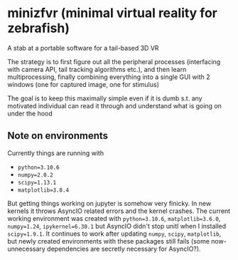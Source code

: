 # minizfvr (minimal virtual reality for zebrafish)
A stab at a portable software for a tail-based 3D VR

The strategy is to first figure out all the peripheral processes (interfacing with camera API, tail tracking algorithms etc.), and then learn multiprocessing, finally combining everything into a single GUI with 2 windows (one for captured image, one for stimulus)

The goal is to keep this maximally simple even if it is dumb s.t. any motivated individual can read it through and understand what is going on under the hood 


## Note on environments
Currently things are running with
- `python=3.10.6`
- `numpy=2.0.2`
- `scipy=1.13.1`
- `matplotlib=3.8.4`

But getting things working on jupyter is somehow very finicky. In new kernels it throws AsyncIO related errors and the kernel crashes.
The current working environment was created with `python=3.10.6`, `matplotlib=3.6.0`, `numpy=1.24`, `ipykernel=6.30.1` but AsyncIO didn't stop unitl when I installed `scipy=1.9.1`. It continues to work after updating `numpy`, `scipy`, `matplotlib`, but newly created environments with these packages still fails (some now-unnecessary dependencies are secretly necessary for AsyncIO?).

